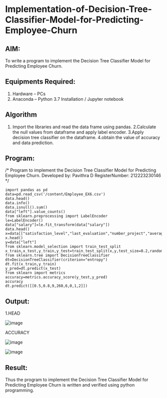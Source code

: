 # Implementation-of-Decision-Tree-Classifier-Model-for-Predicting-Employee-Churn

## AIM:
To write a program to implement the Decision Tree Classifier Model for Predicting Employee Churn.

## Equipments Required:
1. Hardware – PCs
2. Anaconda – Python 3.7 Installation / Jupyter notebook

## Algorithm

1. Import the libraries and read the data frame using pandas. 2.Calculate the null values from dataframe and apply label encoder. 3.Apply decision tree classifier on the dataframe. 4.obtain the value of accuracy and data prediction.

## Program:

/*
Program to implement the Decision Tree Classifier Model for Predicting Employee Churn.
Developed by: Pavithra D
RegisterNumber:  212223230146
*/
```
import pandas as pd
data=pd.read_csv('/content/Employee_EX6.csv')
data.head()
data.info()
data.isnull().sum()
data["left"].value_counts()
from sklearn.preprocessing import LabelEncoder
le=LabelEncoder()
data["salary"]=le.fit_transform(data["salary"])
data.head()
x=data[["satisfaction_level","last_evaluation","number_project","average_montly_hours","time_spend_company","Work_accident","promotion_last_5years","salary"]]
x.head()
y=data["left"]
from sklearn.model_selection import train_test_split
x_train,x_test,y_train,y_test=train_test_split(x,y,test_size=0.2,random_state=100)
from sklearn.tree import DecisionTreeClassifier
dt=DecisionTreeClassifier(criterion="entropy")
dt.fit(x_train,y_train)
y_pred=dt.predict(x_test)
from sklearn import metrics
accuracy=metrics.accuracy_score(y_test,y_pred)
accuracy
dt.predict([[0.5,0.8,9,260,6,0,1,2]])
```

## Output:

1.HEAD

![image](https://github.com/PavithraD23004871/Implementation-of-Decision-Tree-Classifier-Model-for-Predicting-Employee-Churn/assets/138955967/f3e52aa5-69b2-446c-8be2-4dc2b3dc7ea0)

ACCURACY

![image](https://github.com/PavithraD23004871/Implementation-of-Decision-Tree-Classifier-Model-for-Predicting-Employee-Churn/assets/138955967/88522c9c-f4c5-48b9-b886-22f850b682fa)

![image](https://github.com/PavithraD23004871/Implementation-of-Decision-Tree-Classifier-Model-for-Predicting-Employee-Churn/assets/138955967/1da4092e-24fd-4d44-a384-5333c10376b3)

## Result:
Thus the program to implement the  Decision Tree Classifier Model for Predicting Employee Churn is written and verified using python programming.
